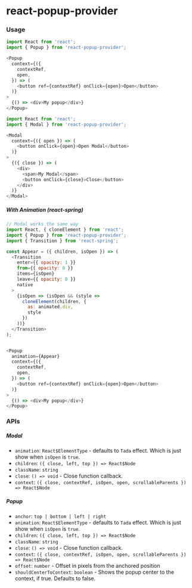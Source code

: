 # react-popup-provider

### Usage

```javascript
import React from 'react';
import { Popup } from 'react-popup-provider';

<Popup
  context={({
    contextRef,
    open,
  }) => (
    <button ref={contextRef} onClick={open}>Open</button>
  )}
>
  {() => <div>My popup</div>}
</Popup>
```

```javascript
import React from 'react';
import { Modal } from 'react-popup-provider';

<Modal
  context={({ open }) => (
    <button onClick={open}>Open Modal</button>
  )}
>
  {({ close }) => (
    <div>
      <span>My Modal</span>
      <button onClick={close}>Close</button>
    </div>
  )}
</Modal>
```

##### With Animation (react-spring)
```javascript
// Modal works the same way
import React, { cloneElement } from 'react';
import { Popup } from 'react-popup-provider';
import { Transition } from 'react-spring';

const Appear = ({ children, isOpen }) => (
  <Transition
    enter={{ opacity: 1 }}
    from={{ opacity: 0 }}
    items={isOpen}
    leave={{ opacity: 0 }}
    native
  >
    {isOpen => (isOpen && (style =>
      cloneElement(children, {
        as: animated.div,
        style
      })
    ))}
  </Transition>
);


<Popup
  animation={Appear}
  context={({
    contextRef,
    open,
  }) => (
    <button ref={contextRef} onClick={open}>Open</button>
  )}
>
  {() => <div>My popup</div>}
</Popup>
```


### APIs

##### Modal
 * `animation`: `React$ElementType` - defaults to `Tada` effect. Which is just show when `isOpen` is `true`.
 * `children`: `({ close, left, top }) => React$Node`
 * `className`: `string`
 * `close`: `() => void` - Close function callback.
 * `context`: `({ close, contextRef, isOpen, open, scrollableParents }) => React$Node`

##### Popup
 * `anchor`: `top | bottom | left | right`
 * `animation`: `React$ElementType` - defaults to `Tada` effect. Which is just show when `isOpen` is `true`.
 * `children`: `({ close, left, top }) => React$Node`
 * `className`: `string`
 * `close`: `() => void` - Close function callback.
 * `context`: `({ close, contextRef, isOpen, open, scrollableParents }) => React$Node`
 * `offset`: `number` - Offset in pixels from the anchored position
 * `shouldCenterToContext`: `boolean` - Shows the popup center to the context, if true.  Defaults to false.

